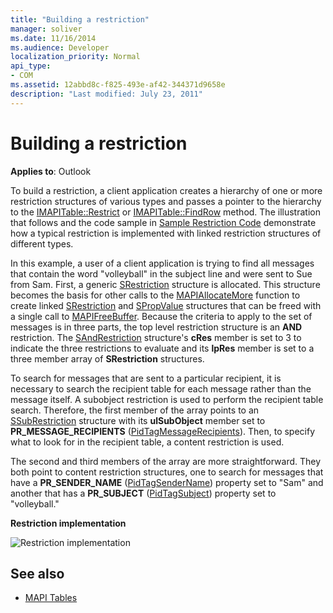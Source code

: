 ```yaml
---
title: "Building a restriction"
manager: soliver
ms.date: 11/16/2014
ms.audience: Developer
localization_priority: Normal
api_type:
- COM
ms.assetid: 12abbd8c-f825-493e-af42-344371d9658e
description: "Last modified: July 23, 2011"
---
```


# Building a restriction

**Applies to**: Outlook 
  
To build a restriction, a client application creates a hierarchy of one or more restriction structures of various types and passes a pointer to the hierarchy to the [IMAPITable::Restrict](imapitable-restrict.md) or [IMAPITable::FindRow](imapitable-findrow.md) method. The illustration that follows and the code sample in [Sample Restriction Code](sample-restriction-code.md) demonstrate how a typical restriction is implemented with linked restriction structures of different types. 

In this example, a user of a client application is trying to find all messages that contain the word "volleyball" in the subject line and were sent to Sue from Sam. First, a generic [SRestriction](srestriction.md) structure is allocated. This structure becomes the basis for other calls to the [MAPIAllocateMore](mapiallocatemore.md) function to create linked [SRestriction](srestriction.md) and [SPropValue](spropvalue.md) structures that can be freed with a single call to [MAPIFreeBuffer](mapifreebuffer.md). Because the criteria to apply to the set of messages is in three parts, the top level restriction structure is an **AND** restriction. The [SAndRestriction](sandrestriction.md) structure's **cRes** member is set to 3 to indicate the three restrictions to evaluate and its **lpRes** member is set to a three member array of **SRestriction** structures. 
  
To search for messages that are sent to a particular recipient, it is necessary to search the recipient table for each message rather than the message itself. A subobject restriction is used to perform the recipient table search. Therefore, the first member of the array points to an [SSubRestriction](ssubrestriction.md) structure with its **ulSubObject** member set to **PR_MESSAGE_RECIPIENTS** ([PidTagMessageRecipients](pidtagmessagerecipients-canonical-property.md)). Then, to specify what to look for in the recipient table, a content restriction is used. 
  
The second and third members of the array are more straightforward. They both point to content restriction structures, one to search for messages that have a **PR_SENDER_NAME** ([PidTagSenderName](pidtagsendername-canonical-property.md)) property set to "Sam" and another that has a **PR_SUBJECT** ([PidTagSubject](pidtagsubject-canonical-property.md)) property set to "volleyball."
  
**Restriction implementation**
  
![Restriction implementation](media/amapi_61.gif "Restriction implementation")
  
## See also

- [MAPI Tables](mapi-tables.md)

